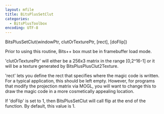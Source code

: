 ```yaml
---
layout: mfile
title: BitsPlusSetClut
categories:
  - BitsPlusToolbox
encoding: UTF-8
---
```


 BitsPlusSetClut(windowPtr, clutOrTexturePtr, [rect], [doFlip])

Prior to using this routine, Bits++ box must be in
framebuffer load mode.

'clutOrTexturePtr' will either be a 256x3 matrix in the range [0,2^16-1]
or it will be a texture generated by BitsPlusPlusClut2Texture.

'rect' lets you define the rect that specifies where the magic code is
written.  For a typical application, this should be left empty.  However,
for programs that modify the projection matrix via MOGL, you will want to
change this to draw the magic code in a more cosmetically appealing
location.

If 'doFlip' is set to 1, then BitsPlusSetClut will call flip at the
end of the function.  By default, this value is 1.